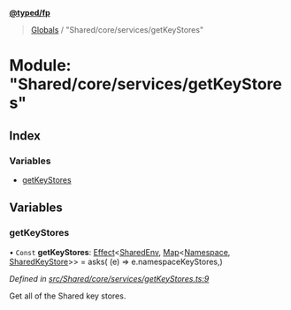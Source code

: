 **[@typed/fp](../README.md)**

> [Globals](../globals.md) / "Shared/core/services/getKeyStores"

# Module: "Shared/core/services/getKeyStores"

## Index

### Variables

* [getKeyStores](_shared_core_services_getkeystores_.md#getkeystores)

## Variables

### getKeyStores

• `Const` **getKeyStores**: [Effect](_effect_effect_.effect.md)\<[SharedEnv](../interfaces/_shared_core_services_sharedenv_.sharedenv.md), [Map](../interfaces/_shared_core_model_sharedkeystore_.sharedkeystore.md#map)\<[Namespace](_shared_core_model_namespace_.namespace.md), [SharedKeyStore](../interfaces/_shared_core_model_sharedkeystore_.sharedkeystore.md)>> = asks( (e) => e.namespaceKeyStores,)

*Defined in [src/Shared/core/services/getKeyStores.ts:9](https://github.com/TylorS/typed-fp/blob/8639976/src/Shared/core/services/getKeyStores.ts#L9)*

Get all of the Shared key stores.
